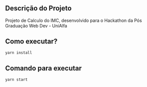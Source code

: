# 
<h1 align="center"></h1>

## Descrição do Projeto

Projeto de Calculo do IMC, desenvolvido para o Hackathon da Pós Graduação Web Dev - UniAlfa  

## Como executar?

```
yarn install
```

## Comando para executar

```
yarn start
```
